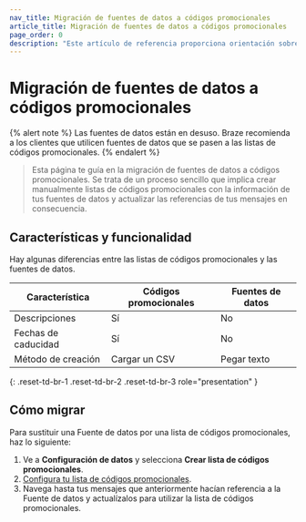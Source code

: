 ```yaml
---
nav_title: Migración de fuentes de datos a códigos promocionales
article_title: Migración de fuentes de datos a códigos promocionales
page_order: 0
description: "Este artículo de referencia proporciona orientación sobre la migración de fuentes de datos a códigos promocionales."
---
```


# Migración de fuentes de datos a códigos promocionales

{% alert note %}
Las fuentes de datos están en desuso. Braze recomienda a los clientes que utilicen fuentes de datos que se pasen a las listas de códigos promocionales.
{% endalert %}

> Esta página te guía en la migración de fuentes de datos a códigos promocionales. Se trata de un proceso sencillo que implica crear manualmente listas de códigos promocionales con la información de tus fuentes de datos y actualizar las referencias de tus mensajes en consecuencia.

## Características y funcionalidad

Hay algunas diferencias entre las listas de códigos promocionales y las fuentes de datos.

| Característica          | Códigos promocionales | Fuentes de datos   |
|------------------|-----------------|--------------|
| Descripciones     | Sí             | No           |
| Fechas de caducidad | Sí             | No           |
| Método de creación  | Cargar un CSV | Pegar texto |
{: .reset-td-br-1 .reset-td-br-2 .reset-td-br-3 role="presentation" }

## Cómo migrar

Para sustituir una Fuente de datos por una lista de códigos promocionales, haz lo siguiente: 

1. Ve a **Configuración de datos** y selecciona **Crear lista de códigos promocionales**.
2. [Configura tu lista de códigos promocionales]({{site.baseurl}}/user_guide/personalization_and_dynamic_content/promotion_codes).
3. Navega hasta tus mensajes que anteriormente hacían referencia a la Fuente de datos y actualízalos para utilizar la lista de códigos promocionales.